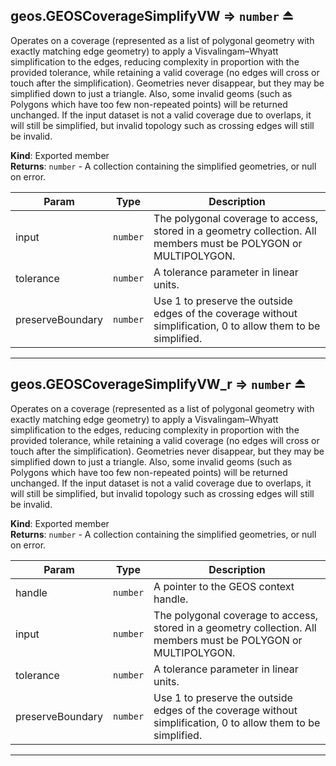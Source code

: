 <a name="exp_module_geos--geos.GEOSCoverageSimplifyVW"></a>

## geos.GEOSCoverageSimplifyVW ⇒ <code>number</code> ⏏
Operates on a coverage (represented as a list of polygonal geometry
with exactly matching edge geometry) to apply a Visvalingam–Whyatt
simplification to the edges, reducing complexity in proportion with
the provided tolerance, while retaining a valid coverage (no edges
will cross or touch after the simplification).
Geometries never disappear, but they may be simplified down to just
a triangle. Also, some invalid geoms (such as Polygons which have too
few non-repeated points) will be returned unchanged.
If the input dataset is not a valid coverage due to overlaps,
it will still be simplified, but invalid topology such as crossing
edges will still be invalid.

**Kind**: Exported member  
**Returns**: <code>number</code> - A collection containing the simplified geometries, or null
        on error.  

| Param | Type | Description |
| --- | --- | --- |
| input | <code>number</code> | The polygonal coverage to access,        stored in a geometry collection. All members must be POLYGON        or MULTIPOLYGON. |
| tolerance | <code>number</code> | A tolerance parameter in linear units. |
| preserveBoundary | <code>number</code> | Use 1 to preserve the outside edges        of the coverage without simplification,        0 to allow them to be simplified. |


---
<a name="exp_module_geos--geos.GEOSCoverageSimplifyVW_r"></a>

## geos.GEOSCoverageSimplifyVW\_r ⇒ <code>number</code> ⏏
Operates on a coverage (represented as a list of polygonal geometry
with exactly matching edge geometry) to apply a Visvalingam–Whyatt
simplification to the edges, reducing complexity in proportion with
the provided tolerance, while retaining a valid coverage (no edges
will cross or touch after the simplification).
Geometries never disappear, but they may be simplified down to just
a triangle. Also, some invalid geoms (such as Polygons which have too
few non-repeated points) will be returned unchanged.
If the input dataset is not a valid coverage due to overlaps,
it will still be simplified, but invalid topology such as crossing
edges will still be invalid.

**Kind**: Exported member  
**Returns**: <code>number</code> - A collection containing the simplified geometries, or null
        on error.  

| Param | Type | Description |
| --- | --- | --- |
| handle | <code>number</code> | A pointer to the GEOS context handle. |
| input | <code>number</code> | The polygonal coverage to access,        stored in a geometry collection. All members must be POLYGON        or MULTIPOLYGON. |
| tolerance | <code>number</code> | A tolerance parameter in linear units. |
| preserveBoundary | <code>number</code> | Use 1 to preserve the outside edges        of the coverage without simplification,        0 to allow them to be simplified. |


---
